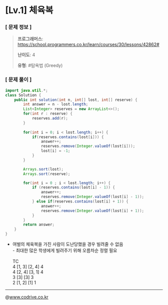 # [Lv.1] 체육복

### [ 문제 정보 ]
> **프로그래머스**: https://school.programmers.co.kr/learn/courses/30/lessons/42862#
> 
> **난이도**: 4
>
> **유형**: #탐욕법 (Greedy)


### [ 문제 풀이 ]
```Java
import java.util.*;
class Solution {
    public int solution(int n, int[] lost, int[] reserve) {
        int answer = n - lost.length;
        List<Integer> reserves = new ArrayList<>();
        for(int r : reserve) {
            reserves.add(r);
        }
        
        for(int i = 0; i < lost.length; i++) {
            if(reserves.contains(lost[i])) {
                answer++;
                reserves.remove(Integer.valueOf(lost[i]));
                lost[i] = -1;
            }
        }

        Arrays.sort(lost);
        Arrays.sort(reserve);

        for(int i = 0 ; i < lost.length; i++) {
            if (reserves.contains(lost[i] - 1)) {
                answer++;
                reserves.remove(Integer.valueOf(lost[i] - 1));
            } else if(reserves.contains(lost[i] + 1)) {
                answer++;
                reserves.remove(Integer.valueOf(lost[i] + 1));
            }
        }
        return answer;
    }
}

```
- 여벌의 체육복을 가진 사람이 도난당했을 경우 빌려줄 수 없음<br>- 최대한 많은 학생에게 빌려주기 위해 오름차순 정렬 필요<br><br>TC<br>4 [1, 3] [2, 4] 4<br>4 [2, 4] [3, 1] 4<br>3 [3] [3] 3<br>2 [1, 2] [1] 1<br>


---
@www.codrive.co.kr